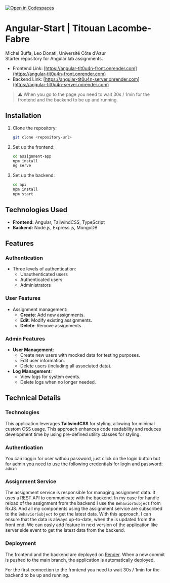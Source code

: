 [![Open in Codespaces](https://classroom.github.com/assets/launch-codespace-2972f46106e565e64193e422d61a12cf1da4916b45550586e14ef0a7c637dd04.svg)](https://classroom.github.com/open-in-codespaces?assignment_repo_id=16036098)

# Angular-Start | Titouan Lacombe-Fabre

Michel Buffa, Leo Donati, Université Côte d'Azur  
Starter repository for Angular lab assignments.

- Frontend Link: [https://angular-tit0u4n-front.onrender.com](https://angular-tit0u4n-front.onrender.com)
- Backend Link: [https://angular-tit0u4n-server.onrender.com](https://angular-tit0u4n-server.onrender.com)
> ⚠️ When you go to the page you need to wait 30s / 1min for the frontend and the backend to be up and running.

## Installation

1. Clone the repository:
   ```bash
   git clone <repository-url>
   ```
2. Set up the frontend:
   ```bash
   cd assignment-app
   npm install
   ng serve
   ```
3. Set up the backend:
   ```bash
   cd api
   npm install
   npm start
   ```

## Technologies Used

- **Frontend:** Angular, TailwindCSS, TypeScript
- **Backend:** Node.js, Express.js, MongoDB

## Features

### Authentication

- Three levels of authentication:
    - Unauthenticated users
    - Authenticated users
    - Administrators

### User Features

- Assignment management:
    - **Create**: Add new assignments.
    - **Edit**: Modify existing assignments.
    - **Delete**: Remove assignments.

### Admin Features

- **User Management**:
    - Create new users with mocked data for testing purposes.
    - Edit user information.
    - Delete users (including all associated data).
- **Log Management**:
    - View logs for system events.
    - Delete logs when no longer needed.

## Technical Details

### Technologies

This application leverages **TailwindCSS** for styling, allowing for minimal custom CSS usage. This approach enhances
code readability and reduces development time by using pre-defined utility classes for styling.

### Authentication

You can loggin for user withou password, just click on the login button but for admin you need to use the following
credentials for login and password: `admin`

### Assignment Service

The assignment service is responsible for managing assignment data. It uses a REST API to communicate with the backend.
In my case for handle reload of the assignment from the backend I use the `BehaviorSubject` from RxJS.
And all my components using the assignment service are subscribed to the `BehaviorSubject` to get the latest data. With
this approach, I can ensure that the data is always up-to-date, when the is updated from the front end.
We can easly add feature in next version of the application like server side event to get the latest data from the
backend.

### Deployment
The frontend and the backend are deployed on [Render](https://render.com). When a new commit is pushed to the main branch, the application is automatically deployed.

For the first connection to the frontend you need to wait 30s / 1min for the backend to be up and running.
